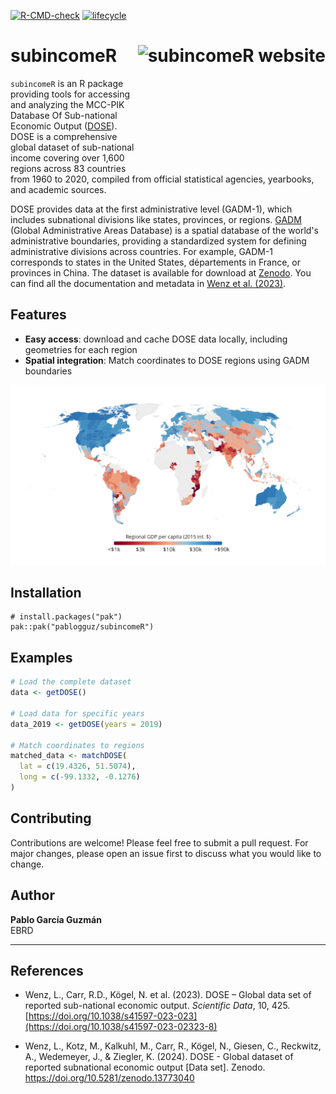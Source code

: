 
<!-- badges: start -->
[![R-CMD-check](https://github.com/pablogguz/subincomeR/actions/workflows/R-CMD-check.yaml/badge.svg)](https://github.com/pablogguz/subincomeR/actions/workflows/R-CMD-check.yaml) [![lifecycle](https://img.shields.io/badge/lifecycle-experimental-orange.svg)](https://shields.io/)
<!-- badges: end -->

# subincomeR <a href="https://pablogguz.github.io/subincomeR/"><img src="man/figures/logo.png" align="right" height="200" alt="subincomeR website" /></a>

`subincomeR` is an R package providing tools for accessing and analyzing the MCC-PIK Database Of Sub-national Economic Output ([DOSE](https://www.nature.com/articles/s41597-023-02323-8)). DOSE is a comprehensive global dataset of sub-national income covering over 1,600 regions across 83 countries from 1960 to 2020, compiled from official statistical agencies, yearbooks, and academic sources.

DOSE provides data at the first administrative level (GADM-1), which includes subnational divisions like states, provinces, or regions. [GADM](https://gadm.org/) (Global Administrative Areas Database) is a spatial database of the world's administrative boundaries, providing a standardized system for defining administrative divisions across countries. For example, GADM-1 corresponds to states in the United States, départements in France, or provinces in China. The dataset is available for download at [Zenodo](https://zenodo.org/records/13773040). You can find all the documentation and metadata in [Wenz et al. (2023)](https://www.nature.com/articles/s41597-023-02323-8).

## Features 
-   **Easy access**: download and cache DOSE data locally, including geometries for each region
-   **Spatial integration**: Match coordinates to DOSE regions using GADM boundaries

![](man/figures/map.png)

## Installation 

```
# install.packages("pak")
pak::pak("pablogguz/subincomeR")
```

## Examples

```r
# Load the complete dataset
data <- getDOSE()

# Load data for specific years
data_2019 <- getDOSE(years = 2019)

# Match coordinates to regions
matched_data <- matchDOSE(
  lat = c(19.4326, 51.5074),
  long = c(-99.1332, -0.1276)
)
```

## Contributing

Contributions are welcome! Please feel free to submit a pull request. For major changes, please open an issue first to discuss what you would like to change.

## Author

**Pablo García Guzmán**  
EBRD

-----------------------------------------------------------------

## References 

- Wenz, L., Carr, R.D., Kögel, N. et al. (2023). DOSE – Global data set of reported sub-national economic output. *Scientific Data*, 10, 425. [https://doi.org/10.1038/s41597-023-023](https://doi.org/10.1038/s41597-023-02323-8)

- Wenz, L., Kotz, M., Kalkuhl, M., Carr, R., Kögel, N., Giesen, C., Reckwitz, A., Wedemeyer, J., & Ziegler, K. (2024). DOSE - Global dataset of reported subnational economic output [Data set]. Zenodo. https://doi.org/10.5281/zenodo.13773040
